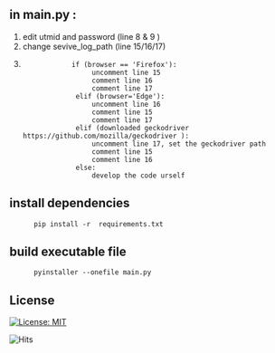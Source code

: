 ## in main.py :
1. edit utmid and password (line 8 & 9 )
2. change sevive_log_path (line 15/16/17)
3.                 if (browser == 'Firefox'):
                        uncomment line 15
                        comment line 16
                        comment line 17
                    elif (browser='Edge'):
                        uncomment line 16
                        comment line 15
                        comment line 17
                    elif (downloaded geckodriver https://github.com/mozilla/geckodriver ):
                        uncomment line 17, set the geckodriver path
                        comment line 15
                        comment line 16
                    else:
                        develop the code urself

## install dependencies
          pip install -r  requirements.txt          
         
## build  executable file
          pyinstaller --onefile main.py

## License
[![License: MIT](https://img.shields.io/badge/License-BSD%203--Clause-blue.svg)](https://github.com/chunkeat99/utm_wifi_login/blob/main/LICENSE)


![Hits](https://hits.seeyoufarm.com/api/count/incr/badge.svg?url=https%3A%2F%2Fgithub.com%2Fchunkeat99%2Futm_wifi_login&count_bg=%2379C83D&title_bg=%23555555&icon=&icon_color=%23E7E7E7&title=hits&edge_flat=false)
